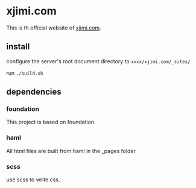 # xjimi.com

This is th official website of [xjimi.com](xjimi.com).

## install

configure the server's root document directory to `xxxx/xjimi.com/_sites/`

run `./build.sh`

## dependencies

### foundation

This project is based on foundation.

### haml

All html files are built from haml in the _pages folder.

### scss

use scss to write css.